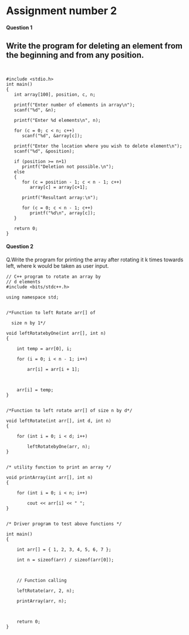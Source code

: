 # Assignment number 2
#### Question 1
## Write the program for deleting an element from the beginning and from any position.

~~~


#include <stdio.h>
int main()
{
   int array[100], position, c, n;

   printf("Enter number of elements in array\n");
   scanf("%d", &n);

   printf("Enter %d elements\n", n);

   for (c = 0; c < n; c++)
      scanf("%d", &array[c]);

   printf("Enter the location where you wish to delete element\n");
   scanf("%d", &position);

   if (position >= n+1)
      printf("Deletion not possible.\n");
   else
   {
      for (c = position - 1; c < n - 1; c++)
         array[c] = array[c+1];

      printf("Resultant array:\n");

      for (c = 0; c < n - 1; c++)
         printf("%d\n", array[c]);
   }

   return 0;
}
~~~
#### Question 2

Q.Write the program for printing the array after rotating it k times towards left, where k
would be taken as user input.

~~~
// C++ program to rotate an array by 
// d elements 
#include <bits/stdc++.h> 

using namespace std; 

  
/*Function to left Rotate arr[] of  

  size n by 1*/

void leftRotatebyOne(int arr[], int n) 
{ 

    int temp = arr[0], i; 

    for (i = 0; i < n - 1; i++) 

        arr[i] = arr[i + 1]; 

  

    arr[i] = temp; 
} 

  
/*Function to left rotate arr[] of size n by d*/

void leftRotate(int arr[], int d, int n) 
{ 

    for (int i = 0; i < d; i++) 

        leftRotatebyOne(arr, n); 
} 

  
/* utility function to print an array */

void printArray(int arr[], int n) 
{ 

    for (int i = 0; i < n; i++) 

        cout << arr[i] << " "; 
} 

  
/* Driver program to test above functions */

int main() 
{ 

    int arr[] = { 1, 2, 3, 4, 5, 6, 7 }; 

    int n = sizeof(arr) / sizeof(arr[0]); 

  

    // Function calling 

    leftRotate(arr, 2, n); 

    printArray(arr, n); 

  

    return 0; 
} 
~~~
